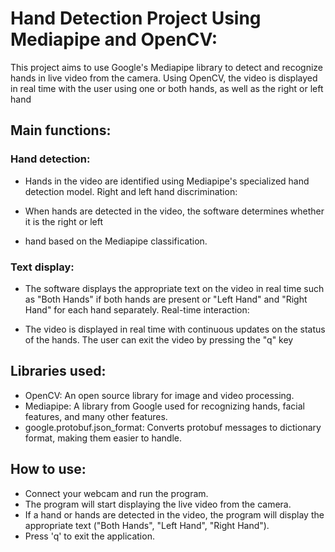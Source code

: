 # Hand Detection Project Using Mediapipe and OpenCV:
This project aims to use Google's Mediapipe library to detect and recognize hands in live video from the camera.
Using OpenCV, the video is displayed in real time with the user using one or both hands,
as well as the right or left hand


## Main functions:

### Hand detection:
* Hands in the video are identified using Mediapipe's specialized hand detection model.
Right and left hand discrimination:

* When hands are detected in the video, the software determines whether it is the right or left
* hand based on the Mediapipe classification.
  
### Text display:
* The software displays the appropriate text on the video in real time such as "Both Hands" if both hands are present or "Left Hand" and "Right Hand" for each hand separately.
Real-time interaction:

* The video is displayed in real time with continuous updates on the status of the hands.
The user can exit the video by pressing the "q" key


## Libraries used:

* OpenCV: An open source library for image and video processing.
* Mediapipe: A library from Google used for recognizing hands, facial features, and many other features.
* google.protobuf.json_format: Converts protobuf messages to dictionary format, making them easier to handle.


## How to use:

* Connect your webcam and run the program.
* The program will start displaying the live video from the camera.
* If a hand or hands are detected in the video, the program will display the appropriate text ("Both Hands", "Left Hand", "Right Hand").
* Press 'q' to exit the application.
